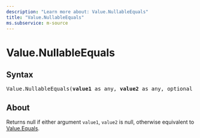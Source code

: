 ```yaml
---
description: "Learn more about: Value.NullableEquals"
title: "Value.NullableEquals"
ms.subservice: m-source
---
```

# Value.NullableEquals

## Syntax

<pre>
Value.NullableEquals(<b>value1</b> as any, <b>value2</b> as any, optional <b>precision</b> as nullable number) as nullable logical
</pre>

## About

Returns null if either argument `value1`, `value2` is null, otherwise equivalent to [Value.Equals](value-equals.md).

